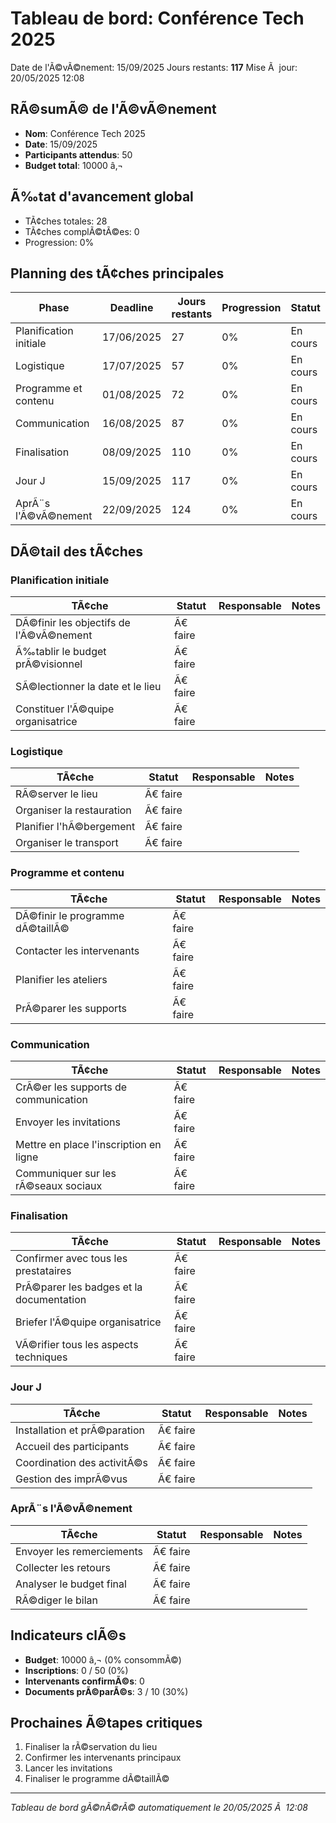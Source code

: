 ﻿# Tableau de bord: Conférence Tech 2025
Date de l'Ã©vÃ©nement: 15/09/2025
Jours restants: **117**
Mise Ã  jour: 20/05/2025 12:08

## RÃ©sumÃ© de l'Ã©vÃ©nement

- **Nom**: Conférence Tech 2025
- **Date**: 15/09/2025
- **Participants attendus**: 50
- **Budget total**: 10000 â‚¬

## Ã‰tat d'avancement global

- TÃ¢ches totales: 28
- TÃ¢ches complÃ©tÃ©es: 0
- Progression: 0%

## Planning des tÃ¢ches principales

| Phase | Deadline | Jours restants | Progression | Statut |
|-------|----------|----------------|------------|--------|
| Planification initiale | 17/06/2025 | 27 | 0% | En cours |
| Logistique | 17/07/2025 | 57 | 0% | En cours |
| Programme et contenu | 01/08/2025 | 72 | 0% | En cours |
| Communication | 16/08/2025 | 87 | 0% | En cours |
| Finalisation | 08/09/2025 | 110 | 0% | En cours |
| Jour J | 15/09/2025 | 117 | 0% | En cours |
| AprÃ¨s l'Ã©vÃ©nement | 22/09/2025 | 124 | 0% | En cours |
## DÃ©tail des tÃ¢ches

### Planification initiale

| TÃ¢che | Statut | Responsable | Notes |
|-------|--------|-------------|-------|
| DÃ©finir les objectifs de l'Ã©vÃ©nement | Ã€ faire | | |
| Ã‰tablir le budget prÃ©visionnel | Ã€ faire | | |
| SÃ©lectionner la date et le lieu | Ã€ faire | | |
| Constituer l'Ã©quipe organisatrice | Ã€ faire | | |
### Logistique

| TÃ¢che | Statut | Responsable | Notes |
|-------|--------|-------------|-------|
| RÃ©server le lieu | Ã€ faire | | |
| Organiser la restauration | Ã€ faire | | |
| Planifier l'hÃ©bergement | Ã€ faire | | |
| Organiser le transport | Ã€ faire | | |
### Programme et contenu

| TÃ¢che | Statut | Responsable | Notes |
|-------|--------|-------------|-------|
| DÃ©finir le programme dÃ©taillÃ© | Ã€ faire | | |
| Contacter les intervenants | Ã€ faire | | |
| Planifier les ateliers | Ã€ faire | | |
| PrÃ©parer les supports | Ã€ faire | | |
### Communication

| TÃ¢che | Statut | Responsable | Notes |
|-------|--------|-------------|-------|
| CrÃ©er les supports de communication | Ã€ faire | | |
| Envoyer les invitations | Ã€ faire | | |
| Mettre en place l'inscription en ligne | Ã€ faire | | |
| Communiquer sur les rÃ©seaux sociaux | Ã€ faire | | |
### Finalisation

| TÃ¢che | Statut | Responsable | Notes |
|-------|--------|-------------|-------|
| Confirmer avec tous les prestataires | Ã€ faire | | |
| PrÃ©parer les badges et la documentation | Ã€ faire | | |
| Briefer l'Ã©quipe organisatrice | Ã€ faire | | |
| VÃ©rifier tous les aspects techniques | Ã€ faire | | |
### Jour J

| TÃ¢che | Statut | Responsable | Notes |
|-------|--------|-------------|-------|
| Installation et prÃ©paration | Ã€ faire | | |
| Accueil des participants | Ã€ faire | | |
| Coordination des activitÃ©s | Ã€ faire | | |
| Gestion des imprÃ©vus | Ã€ faire | | |
### AprÃ¨s l'Ã©vÃ©nement

| TÃ¢che | Statut | Responsable | Notes |
|-------|--------|-------------|-------|
| Envoyer les remerciements | Ã€ faire | | |
| Collecter les retours | Ã€ faire | | |
| Analyser le budget final | Ã€ faire | | |
| RÃ©diger le bilan | Ã€ faire | | |
## Indicateurs clÃ©s

- **Budget**: 10000 â‚¬ (0% consommÃ©)
- **Inscriptions**: 0 / 50 (0%)
- **Intervenants confirmÃ©s**: 0
- **Documents prÃ©parÃ©s**: 3 / 10 (30%)

## Prochaines Ã©tapes critiques

1. Finaliser la rÃ©servation du lieu
2. Confirmer les intervenants principaux
3. Lancer les invitations
4. Finaliser le programme dÃ©taillÃ©

---

*Tableau de bord gÃ©nÃ©rÃ© automatiquement le 20/05/2025 Ã  12:08*
